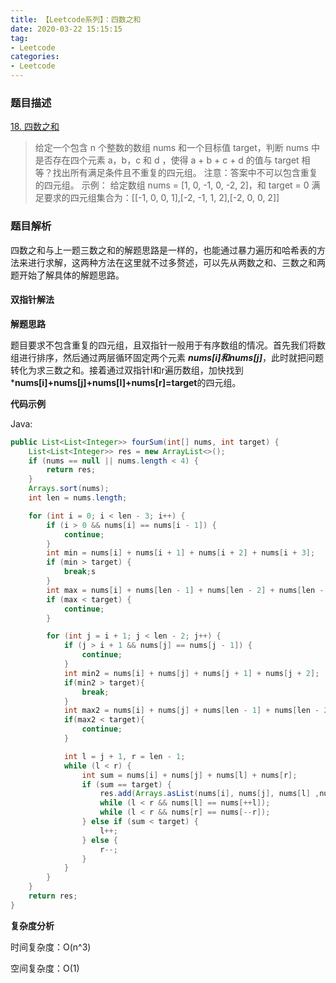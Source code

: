 ```yaml
---
title: 【Leetcode系列】：四数之和
date: 2020-03-22 15:15:15
tag:
- Leetcode
categories:
- Leetcode
---
```

### 题目描述
[18. 四数之和](https://leetcode-cn.com/problems/4sum/)
> 给定一个包含 n 个整数的数组 nums 和一个目标值 target，判断 nums 中是否存在四个元素 a，b，c 和 d ，使得 a + b + c + d 的值与 target 相等？找出所有满足条件且不重复的四元组。
> 注意：答案中不可以包含重复的四元组。
> 示例：
> 给定数组 nums = [1, 0, -1, 0, -2, 2]，和 target = 0
> 满足要求的四元组集合为：[[-1,  0, 0, 1],[-2, -1, 1, 2],[-2,  0, 0, 2]]

### 题目解析

四数之和与上一题三数之和的解题思路是一样的，也能通过暴力遍历和哈希表的方法来进行求解，这两种方法在这里就不过多赘述，可以先从两数之和、三数之和两题开始了解具体的解题思路。

#### 双指针解法

**解题思路**

题目要求不包含重复的四元组，且双指针一般用于有序数组的情况。首先我们将数组进行排序，然后通过两层循环固定两个元素 ***nums[i]和nums[j]***，此时就把问题转化为求三数之和。接着通过双指针l和r遍历数组，加快找到 ***nums[i]+nums[j]+nums[l]+nums[r]=target**的四元组。

**代码示例**

Java:

```java
public List<List<Integer>> fourSum(int[] nums, int target) {
    List<List<Integer>> res = new ArrayList<>();
    if (nums == null || nums.length < 4) {
        return res;
    }
    Arrays.sort(nums);
    int len = nums.length;

    for (int i = 0; i < len - 3; i++) {
        if (i > 0 && nums[i] == nums[i - 1]) {
            continue;
        }
        int min = nums[i] + nums[i + 1] + nums[i + 2] + nums[i + 3];
        if (min > target) {
            break;s
        }
        int max = nums[i] + nums[len - 1] + nums[len - 2] + nums[len - 3];
        if (max < target) {
            continue;
        }

        for (int j = i + 1; j < len - 2; j++) {
            if (j > i + 1 && nums[j] == nums[j - 1]) {
                continue;
            }
            int min2 = nums[i] + nums[j] + nums[j + 1] + nums[j + 2];
            if(min2 > target){
                break;
            }
            int max2 = nums[i] + nums[j] + nums[len - 1] + nums[len - 2];
            if(max2 < target){
                continue;
            }

            int l = j + 1, r = len - 1;
            while (l < r) {
                int sum = nums[i] + nums[j] + nums[l] + nums[r];
                if (sum == target) {
                    res.add(Arrays.asList(nums[i], nums[j], nums[l] ,nums[r]));
                    while (l < r && nums[l] == nums[++l]);
                    while (l < r && nums[r] == nums[--r]);
                } else if (sum < target) {
                    l++;
                } else {
                    r--;
                }
            }
        }
    }
    return res;
}

```

**复杂度分析**

时间复杂度：O(n^3)

空间复杂度：O(1)